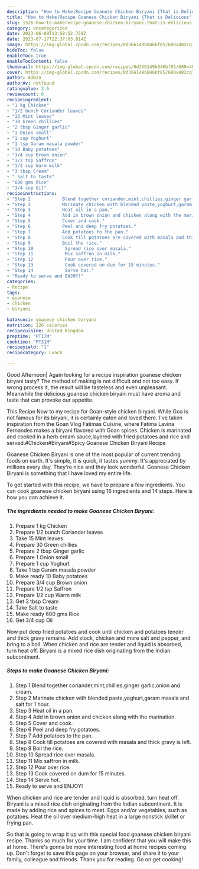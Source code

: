 ```yaml
---
description: "How to Make|Recipe Goanese Chicken Biryani {That is Delicious"
title: "How to Make|Recipe Goanese Chicken Biryani {That is Delicious"
slug: 1526-how-to-makerecipe-goanese-chicken-biryani-that-is-delicious
category: Uncategorized
date: 2023-06-09T13:58:52.759Z
date: 2023-07-17T22:37:03.814Z
image: https://img-global.cpcdn.com/recipes/0d366149b846bf85/680x482cq70/goanese-chicken-biryani-recipe-main-photo.jpg
hideToc: false
enableToc: true
enableTocContent: false
thumbnail: https://img-global.cpcdn.com/recipes/0d366149b846bf85/680x482cq70/goanese-chicken-biryani-recipe-main-photo.jpg
cover: https://img-global.cpcdn.com/recipes/0d366149b846bf85/680x482cq70/goanese-chicken-biryani-recipe-main-photo.jpg
author: Admin
authorAv: notfound
ratingvalue: 3.6
reviewcount: 6
recipeingredient:
- "1 kg Chicken"
- "1/2 bunch Coriander leaves"
- "15 Mint leaves"
- "30 Green chillies"
- "2 tbsp Ginger garlic"
- "1 Onion small"
- "1 cup Yoghurt"
- "1 tsp Garam masala powder"
- "10 Baby potatoes"
- "3/4 cup Brown onion"
- "1/2 tsp Saffron"
- "1/2 cup Warm milk"
- "3 tbsp Cream"
- " Salt to taste"
- "600 gms Rice"
- "3/4 cup Oil"
recipeinstructions:
- "Step 1            Blend together coriander,mint,chillies,ginger garlic,onion and cream."
- "Step 2            Marinate chicken with blended paste,yoghurt,garam masala and salt for 1 hour."
- "Step 3            Heat oil in a pan."
- "Step 4            Add in brown onion and chicken along with the marination."
- "Step 5            Cover and cook."
- "Step 6            Peel and deep fry potatoes."
- "Step 7            Add potatoes to the pan."
- "Step 8            Cook till potatoes are covered with masala and thick gravy is left."
- "Step 9            Boil the rice."
- "Step 10            Spread rice over masala."
- "Step 11            Mix saffron in milk."
- "Step 12            Pour over rice."
- "Step 13            Cook covered on dum for 15 minutes."
- "Step 14            Serve hot."
- "Ready to serve and ENJOY!"
categories:
- Recipe
tags:
- goanese
- chicken
- biryani

katakunci: goanese chicken biryani 
nutrition: 126 calories
recipecuisine: United Kingdom
preptime: "PT17M"
cooktime: "PT31M"
recipeyield: "1"
recipecategory: Lunch

---
```



Good Afternoon| Again looking for a recipe inspiration goanese chicken biryani tasty? The method of making is not difficult and not too easy. If wrong process it, the result will be tasteless and even unpleasant. Meanwhile the delicious goanese chicken biryani must have aroma and taste that can provoke our appetite.





This Recipe Now to my recipe for Goan-style chicken biryani. While Goa is not famous for its biryani, it is certainly eaten and loved there. I&#39;ve taken inspiration from the Goan Vlog Fatimas Cuisine, where Fatima Lavina Fernandes makes a biryani flavored with Goan spices. Chicken is marinated and cooked in a herb cream sauce,layered with fried potatoes and rice and served.#Chicken#Biryani#Spicy Goanese Chicken Biryani Recipe

Goanese Chicken Biryani is one of the most popular of current trending foods on earth. It's simple, it is quick, it tastes yummy. It's appreciated by millions every day. They're nice and they look wonderful. Goanese Chicken Biryani is something that I have loved my entire life.


To get started with this recipe, we have to prepare a few ingredients. You can cook goanese chicken biryani using 16 ingredients and 14 steps. Here is how you can achieve it.

<!--inarticleads1-->

##### The ingredients needed to make Goanese Chicken Biryani:

1. Prepare 1 kg Chicken
1. Prepare 1/2 bunch Coriander leaves
1. Take 15 Mint leaves
1. Prepare 30 Green chillies
1. Prepare 2 tbsp Ginger garlic
1. Prepare 1 Onion small
1. Prepare 1 cup Yoghurt
1. Take 1 tsp Garam masala powder
1. Make ready 10 Baby potatoes
1. Prepare 3/4 cup Brown onion
1. Prepare 1/2 tsp Saffron
1. Prepare 1/2 cup Warm milk
1. Get 3 tbsp Cream
1. Take  Salt to taste
1. Make ready 600 gms Rice
1. Get 3/4 cup Oil


Now put deep fried potatoes and cook until chicken and potatoes tender and thick gravy remains. Add stock, chicken and more salt and pepper, and bring to a boil. When chicken and rice are tender and liquid is absorbed, turn heat off. Biryani is a mixed rice dish originating from the Indian subcontinent. 

<!--inarticleads2-->

##### Steps to make Goanese Chicken Biryani:

1. Step 1            Blend together coriander,mint,chillies,ginger garlic,onion and cream.
1. Step 2            Marinate chicken with blended paste,yoghurt,garam masala and salt for 1 hour.
1. Step 3            Heat oil in a pan.
1. Step 4            Add in brown onion and chicken along with the marination.
1. Step 5            Cover and cook.
1. Step 6            Peel and deep fry potatoes.
1. Step 7            Add potatoes to the pan.
1. Step 8            Cook till potatoes are covered with masala and thick gravy is left.
1. Step 9            Boil the rice.
1. Step 10            Spread rice over masala.
1. Step 11            Mix saffron in milk.
1. Step 12            Pour over rice.
1. Step 13            Cook covered on dum for 15 minutes.
1. Step 14            Serve hot.
1. Ready to serve and ENJOY!

When chicken and rice are tender and liquid is absorbed, turn heat off. Biryani is a mixed rice dish originating from the Indian subcontinent. It is made by adding rice and spices to meat. Eggs and/or vegetables, such as potatoes. Heat the oil over medium-high heat in a large nonstick skillet or frying pan. 

So that is going to wrap it up with this special food goanese chicken biryani recipe. Thanks so much for your time. I am confident that you will make this at home. There's gonna be more interesting food at home recipes coming up. Don't forget to save this page on your browser, and share it to your family, colleague and friends. Thank you for reading. Go on get cooking!
